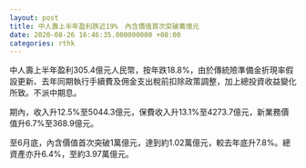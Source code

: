 ```yaml
---
layout: post
title: 中人壽上半年盈利跌近19%　內含價值首次突破萬億元
date: 2020-08-26 16:46:35.000000000 +08:00
categories: rthk
---
```


中人壽上半年盈利305.4億元人民幣，按年跌18.8%，由於傳統險準備金折現率假設更新、去年同期執行手續費及佣金支出稅前扣除政策調整，加上總投資收益變化所致。不派中期息。

期內，收入升12.5%至5044.3億元，保費收入升13.1%至4273.7億元，新業務價值升6.7%至368.9億元。

至6月底，內含價值首次突破1萬億元，達到約1.02萬億元，較去年底升7.8%。總資產亦升6.4%，至約3.97萬億元。
